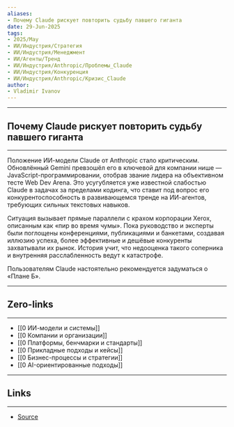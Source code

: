 ```yaml
---
aliases: 
- Почему Claude рискует повторить судьбу павшего гиганта 
date: 29-Jun-2025
tags:
- 2025/May
- ИИ/Индустрия/Стратегия
- ИИ/Индустрия/Менеджмент
- ИИ/Агенты/Тренд
- ИИ/Индустрия/Anthropic/Проблемы_Claude
- ИИ/Индустрия/Конкуренция
- ИИ/Индустрия/Anthropic/Кризис_Claude
author:
- Vladimir Ivanov
---
```

-----
##  Почему Claude рискует повторить судьбу павшего гиганта 
-----
Положение ИИ-модели Claude от Anthropic стало критическим. Обновлённый Gemini превзошёл его в ключевой для компании нише — JavaScript-программировании, отобрав звание лидера на объективном тесте Web Dev Arena. Это усугубляется уже известной слабостью Claude в задачах за пределами кодинга, что ставит под вопрос его конкурентоспособность в развивающемся тренде на ИИ-агентов, требующих сильных текстовых навыков.

Ситуация вызывает прямые параллели с крахом корпорации Xerox, описанным как «пир во время чумы». Пока руководство и эксперты были поглощены конференциями, публикациями и банкетами, создавая иллюзию успеха, более эффективные и дешёвые конкуренты захватывали их рынок. История учит, что недооценка такого соперника и внутренняя расслабленность ведут к катастрофе.

Пользователям Claude настоятельно рекомендуется задуматься о «Плане Б».

---
## Zero-links
---
- [[0 ИИ-модели и системы]]
- [[0 Компании и организации]]
- [[0 Платформы, бенчмарки и стандарты]]
- [[0 Прикладные подходы и кейсы]]
- [[0 Бизнес-процессы и стратегии]]
- [[0 AI-ориентированные подходы]]


---
## Links
---
- [Source](https://t.me/turboproject/1661)